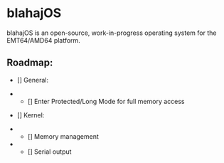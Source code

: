 # blahajOS
blahajOS is an open-source, work-in-progress operating system for the EMT64/AMD64 platform.

## Roadmap:
- [] General:
- - [] Enter Protected/Long Mode for full memory access

- [] Kernel:
- - [] Memory management
- - [] Serial output